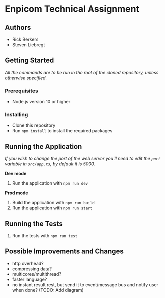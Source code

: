 # Enpicom Technical Assignment

## Authors
- Rick Berkers
- Steven Liebregt

## Getting Started

*All the commands are to be run in the root of the cloned repository, unless otherwise specified.*

### Prerequisites

- Node.js version 10 or higher

### Installing

- Clone this repository
- Run `npm install` to install the required packages

## Running the Application

*If you wish to change the port of the web server you'll need to edit the `port` variable in `src/app.ts`, by default it is 5000.*

**Dev mode**

1. Run the application with `npm run dev`

**Prod mode**

1. Build the application with `npm run build`
2. Run the application with `npm run start`

## Running the Tests

1. Run the tests with `npm run test`

## Possible Improvements and Changes
- http overhead? 
- compressing data? 
- multicores/multithread? 
- faster language?
- no instant result rest, but send it to event/message bus and notify user when done? (TODO: Add diagram)

